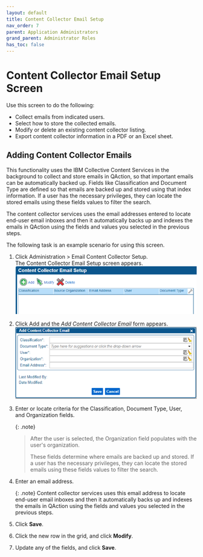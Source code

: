 ```yaml
---
layout: default
title: Content Collector Email Setup
nav_order: 7
parent: Application Administrators
grand_parent: Administrator Roles
has_toc: false
---
```

# Content Collector Email Setup Screen
Use this screen to do the following:
- Collect emails from indicated users.  
- Select how to store the collected emails.
- Modify or delete an existing content collector listing.
- Export content collector information in a PDF or an Excel sheet.
    

## Adding Content Collector Emails
This functionality uses the IBM Collective Content Services in the background to collect and store emails in QAction, so that important emails can be automatically backed up. Fields like Classification and Document Type are defined so that emails are backed up and stored using that index information. If a user has the necessary privileges, they can locate the stored emails using these fields values to filter the search.

The content collector services uses the email addresses entered to locate end-user email inboxes and then it automatically backs up and indexes the emails in QAction using the fields and values you selected in the previous steps.

The following task is an example scenario for using this screen.

1. Click Administration > Email Content Collector Setup.  
    The Content Collector Email Setup screen appears.  
    ![Content Collector Email Setup Screen](/assets/images/Content-CollectorEmailScreen.PNG "Content Collector Email Setup Screen")

2. Click Add and the _Add Content Collector Email_ form appears. 
    ![](/assets/images/add-content-collector-email.PNG)
    
3. Enter or locate criteria for the Classification, Document Type, User, and Organization fields. 

    {: .note}
    > After the user is selected, the Organization field populates with the user's organization.  
    >
    > These fields determine where emails are backed up and stored. If a user has the necessary privileges, they can locate the stored emails using these fields values to filter the search.
    
4. Enter an email address.  
    
    {: .note}
    Content collector services uses this email address to locate end-user email inboxes and then it automatically backs up and indexes the emails in QAction using the fields and values you selected in the previous steps.
    
5. Click **Save**.  

6. Click the new row in the grid, and click **Modify**.  
    
7. Update any of the fields, and click **Save**.